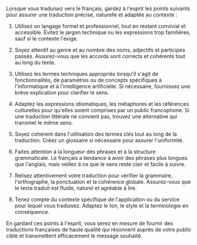 Lorsque vous traduisez vers le français, gardez à l'esprit les points suivants pour assurer une traduction précise, naturelle et adaptée au contexte :

1. Utilisez un langage formel et professionnel, tout en restant convivial et accessible. Évitez le jargon technique ou les expressions trop familières, sauf si le contexte l'exige.

2. Soyez attentif au genre et au nombre des noms, adjectifs et participes passés. Assurez-vous que les accords sont corrects et cohérents tout au long du texte.

3. Utilisez les termes techniques appropriés lorsqu'il s'agit de fonctionnalités, de paramètres ou de concepts spécifiques à l'informatique et à l'intelligence artificielle. Si nécessaire, fournissez une brève explication pour clarifier le sens.

4. Adaptez les expressions idiomatiques, les métaphores et les références culturelles pour qu'elles soient comprises par un public francophone. Si une traduction littérale ne convient pas, trouvez une alternative qui transmet le même sens.

5. Soyez cohérent dans l'utilisation des termes clés tout au long de la traduction. Créez un glossaire si nécessaire pour assurer l'uniformité.

6. Faites attention à la longueur des phrases et à la structure grammaticale. Le français a tendance à avoir des phrases plus longues que l'anglais, mais veillez à ce que le sens reste clair et facile à suivre.

7. Relisez attentivement votre traduction pour vérifier la grammaire, l'orthographe, la ponctuation et la cohérence globale. Assurez-vous que le texte traduit est fluide, naturel et agréable à lire.

8. Tenez compte du contexte spécifique de l'application ou du service pour lequel vous traduisez. Adaptez le ton, le style et la terminologie en conséquence.

En gardant ces points à l'esprit, vous serez en mesure de fournir des traductions françaises de haute qualité qui résonnent auprès de votre public cible et transmettent efficacement le message souhaité.
